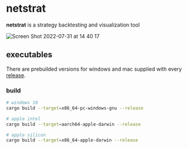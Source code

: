 # netstrat
**netstrat** is a strategy backtesting and visualization tool

![Screen Shot 2022-07-31 at 14 40 17](https://user-images.githubusercontent.com/32969427/182022345-0fd69e39-8f62-4aa0-a1cf-511cc2c36c21.png)

## executables
There are prebuilded versions for windows and mac supplied with every [release](https://github.com/qzarx1/netstrat/releases).

### build
```bash
# windows 10
cargo build --target=x86_64-pc-windows-gnu --release
```
```bash
# apple intel
cargo build --target=aarch64-apple-darwin --release
```
```bash
# apple silicon
cargo build --target=x86_64-apple-darwin --release
```
